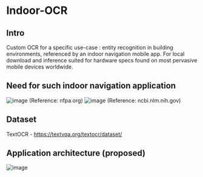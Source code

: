 # Indoor-OCR

## Intro
Custom OCR for a specific use-case : entity recognition in building environments, referenced by an indoor navigation mobile app.
For local download and inference suited for hardware specs found on most pervasive mobile devices worldwide.

## Need for such indoor navigation application
![image](https://github.com/user-attachments/assets/2aa77910-645c-4df7-924b-53b8d457e7d0) 
(Reference: nfpa.org)
![image](https://github.com/user-attachments/assets/64e8bd12-3ef6-4e49-9a1c-f078f701f848) 
(Reference: ncbi.nlm.nih.gov)

## Dataset
TextOCR - https://textvqa.org/textocr/dataset/

## Application architecture (proposed)
![image](https://github.com/user-attachments/assets/3c473e62-3507-48b7-8e68-ca156fc66509)

